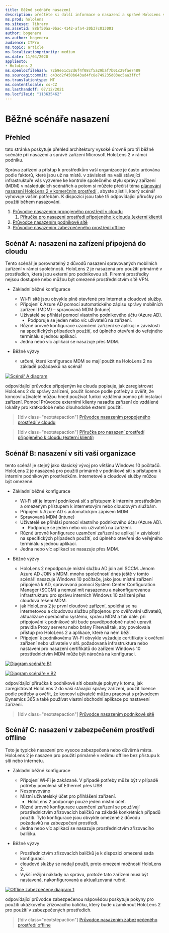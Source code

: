 ```yaml
---
title: Běžné scénáře nasazení
description: přečtěte si další informace o nasazení a správě HoloLens v podnikovém prostředí, včetně infrastruktury, Azure Active Directory a správy mobilních zařízení.
ms.prod: hololens
ms.sitesec: library
ms.assetid: 88bf50aa-0bac-4142-afa4-20b37c013001
author: bogenera
ms.author: bogenera
audience: ITPro
ms.topic: article
ms.localizationpriority: medium
ms.date: 11/04/2020
appliesto:
- HoloLens 2
ms.openlocfilehash: 72b9e61c52d6f4f08cf5a29baf7b01c29fae7489
ms.sourcegitcommit: c43cd2f450b643ad4fc8e749235d03ec5aa3ffcf
ms.translationtype: MT
ms.contentlocale: cs-CZ
ms.lasthandoff: 07/12/2021
ms.locfileid: "113635462"
---
```

# <a name="common-deployment-scenarios"></a>Běžné scénáře nasazení

## <a name="overview"></a>Přehled

tato stránka poskytuje přehled architektury vysoké úrovně pro tři běžné scénáře při nasazení a správě zařízení Microsoft HoloLens 2 v rámci podniku.

Správa zařízení a přístup k prostředkům vaší organizace je často určována podle faktorů, které jsou už na místě. v závislosti na vaší stávající infrastruktuře vás vyzveme ke kontrole společného stylu správy zařízení (MDM) v následujících scénářích a potom si můžete přečíst téma [plánování nasazení HoloLens 2 v komerčním prostředí](hololens-core-components.md) , abyste zjistili, který scénář vyhovuje vašim potřebám. K dispozici jsou také tři odpovídající příručky pro použití během nasazování.


 1. [Průvodce nasazením propojeného prostředí v cloudu](hololens2-cloud-connected-overview.md)
     1. [Příručka pro nasazení prostředí připojeného k cloudu (externí klienti)](hololens2-deployment-guide.md)
 1. [Průvodce nasazením podnikové sítě](hololens2-corp-connected-overview.md)
 1. [Průvodce nasazením zabezpečeného prostředí offline](hololens-common-scenarios-offline-secure.md)

## <a name="scenario-a-deploy-to-cloud-connected-devices"></a>Scénář A: nasazení na zařízení připojená do cloudu

Tento scénář je porovnatelný z důvodů nasazení spravovaných mobilních zařízení v rámci společnosti. HoloLens 2 je nasazená pro použití primárně v prostředích, která jsou externí pro podnikovou síť. Firemní prostředky nejsou dostupné nebo můžou být omezené prostřednictvím sítě VPN. 
 * Základní běžné konfigurace
   * Wi-Fi sítě jsou obvykle plně otevřené pro Internet a cloudové služby.
   * Připojení k Azure AD pomocí automatického zápisu správy mobilních zařízení (MDM) – spravovaná MDM (Intune)
   * Uživatelé se přihlásí pomocí vlastního podnikového účtu (Azure AD).
     * Podporuje se jeden nebo víc uživatelů na zařízení.
   * Různé úrovně konfigurace uzamčení zařízení se aplikují v závislosti na specifických případech použití, od úplného otevření do veřejného terminálu s jednou aplikací.
   * Jedna nebo víc aplikací se nasazuje přes MDM.

* Běžné výzvy
   * určení, které konfigurace MDM se mají použít na HoloLens 2 na základě požadavků na scénář

[![Scénář A diagram ](images/deployment-guides-revised-scenario-a.png)](images/deployment-guides-revised-scenario-a.png#lightbox)

odpovídající průvodce připojeným ke cloudu popisuje, jak zaregistrovat HoloLens 2 do správy zařízení, použít licence podle potřeby a ověřit, že koncoví uživatelé můžou hned používat funkci vzdálená pomoc při instalaci zařízení. Pomocí Průvodce externími klienty nasaďte zařízení do vzdálené lokality pro krátkodobé nebo dlouhodobé externí použití.

> [!div class="nextstepaction"]
> [Průvodce nasazením propojeného prostředí v cloudu](hololens2-cloud-connected-overview.md)

> [!div class="nextstepaction"]
> [Příručka pro nasazení prostředí připojeného k cloudu (externí klienti)](hololens2-deployment-guide.md)

## <a name="scenario-b-deploy-inside-your-organizations-network"></a>Scénář B: nasazení v síti vaší organizace

tento scénář je stejný jako klasický vývoj pro většinu Windows 10 počítačů. HoloLens 2 je nasazená pro použití primárně v podnikové síti s přístupem k interním podnikovým prostředkům. Internetové a cloudové služby můžou být omezené. 

 * Základní běžné konfigurace
   * Wi-Fi síť je interní podniková síť s přístupem k interním prostředkům a omezeným přístupem k internetovým nebo cloudovým službám.
   * Připojení k Azure AD s automatickým zápisem MDM
   * Spravovaná MDM (Intune)
   * Uživatelé se přihlásí pomocí vlastního podnikového účtu (Azure AD).
     * Podporuje se jeden nebo víc uživatelů na zařízení.
   * Různé úrovně konfigurace uzamčení zařízení se aplikují v závislosti na specifických případech použití, od úplného otevření do veřejného terminálu s jednou aplikací.
   * Jedna nebo víc aplikací se nasazuje přes MDM.

 * Běžné výzvy
   * HoloLens 2 nepodporuje místní službu AD join ani SCCM. Jenom Azure AD JOIN s MDM. mnoho společností dnes ještě v tomto scénáři nasazuje Windows 10 počítače, jako jsou místní zařízení připojená k AD, spravovaná pomocí System Center Configuration Manager (SCCM) a nemusí mít nasazenou a nakonfigurovanou infrastrukturu pro správu interních Windows 10 zařízení přes cloudová řešení MDM.
   * jak HoloLens 2 je první cloudové zařízení, spoléhá se na internetovou a cloudovou službu připojenou pro ověřování uživatelů, aktualizace operačního systému, správu MDM a tak dále. při připojování k podnikové síti bude pravděpodobně nutné upravit pravidla Proxy serveru nebo brány Firewall tak, aby povolovala přístup pro HoloLens 2 a aplikace, které na něm běží.
   * Připojení k podnikovému Wi-Fi obvykle vyžaduje certifikáty k ověření zařízení nebo uživatele v síti. požadovaná infrastruktura nebo nastavení pro nasazení certifikátů do zařízení Windows 10 prostřednictvím MDM může být náročná na konfiguraci.

[![Diagram ](images/deployment-guides-revised-scenario-b-01-1.png) scénáře B1](images/deployment-guides-revised-scenario-b-01-1.png#lightbox)

[![Diagram ](images/deployment-guides-revised-scenario-b-02-1.png) scénáře v B2](images/deployment-guides-revised-scenario-b-02-1.png#lightbox)

odpovídající příručka k podnikové síti obsahuje pokyny k tomu, jak zaregistrovat HoloLens 2 do vaší stávající správy zařízení, použít licence podle potřeby a ověřit, že koncoví uživatelé můžou pracovat s průvodcem Dynamics 365 a také používat vlastní obchodní aplikace po nastavení zařízení.

> [!div class="nextstepaction"]
> [Průvodce nasazením podnikové sítě](hololens2-corp-connected-overview.md)

## <a name="scenario-c-deploy-in-secure-offline-environment"></a>Scénář C: nasazení v zabezpečeném prostředí offline

Toto je typické nasazení pro vysoce zabezpečená nebo důvěrná místa. HoloLens 2 je nasazen pro použití primárně v režimu offline bez přístupu k síti nebo internetu. 
 * Základní běžné konfigurace
   * Připojení Wi-Fi je zakázané. V případě potřeby může být v případě potřeby povolená síť Ethernet přes USB.
   * Nespravováno
   * Místní uživatelský účet pro přihlášení zařízení.
     * HoloLens 2 podporuje pouze jeden místní účet.
   * Různé úrovně konfigurace uzamčení zařízení se používají prostřednictvím zřizovacích balíčků na základě konkrétních případů použití. Tyto konfigurace jsou obvykle omezené z důvodu požadavků na zabezpečení prostředí.
   * Jedna nebo víc aplikací se nasazuje prostřednictvím zřizovacího balíčku.

 * Běžné výzvy
   * Prostřednictvím zřizovacích balíčků je k dispozici omezená sada konfigurací.
   * cloudové služby se nedají použít, proto omezení možností HoloLens 2.
   * Vyšší režijní náklady na správu, protože tato zařízení musí být nastavená, nakonfigurovaná a aktualizovaná ručně.

[![Offline zabezpečený diagram 1 ](images/deployment-guides-revised-scenario-c-01.png)](images/deployment-guides-revised-scenario-c-01.png#lightbox)

odpovídající průvodce zabezpečenou nápovědou poskytuje pokyny pro použití ukázkového zřizovacího balíčku, který bude uzamknout HoloLens 2 pro použití v zabezpečených prostředích.

> [!div class="nextstepaction"]
> [Průvodce nasazením zabezpečeného prostředí offline](hololens-common-scenarios-offline-secure.md)


